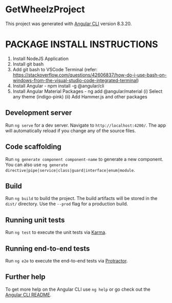 # GetWheelzProject

This project was generated with [Angular CLI](https://github.com/angular/angular-cli) version 8.3.20.

# PACKAGE INSTALL INSTRUCTIONS
1. Install NodeJS Application
2. Install git bash
3. Add git bash to VSCode Terminal (refer: https://stackoverflow.com/questions/42606837/how-do-i-use-bash-on-windows-from-the-visual-studio-code-integrated-terminal)
4. Install Angular -
    npm install -g @angular/cli
5. Install Angular Material Packages -
    ng add @angular/material
        (i)   Select any theme (indigo-pink)
        (ii)  Add Hammer.js and other packages


## Development server

Run `ng serve` for a dev server. Navigate to `http://localhost:4200/`. The app will automatically reload if you change any of the source files.

## Code scaffolding

Run `ng generate component component-name` to generate a new component. You can also use `ng generate directive|pipe|service|class|guard|interface|enum|module`.

## Build

Run `ng build` to build the project. The build artifacts will be stored in the `dist/` directory. Use the `--prod` flag for a production build.

## Running unit tests

Run `ng test` to execute the unit tests via [Karma](https://karma-runner.github.io).

## Running end-to-end tests

Run `ng e2e` to execute the end-to-end tests via [Protractor](http://www.protractortest.org/).

## Further help

To get more help on the Angular CLI use `ng help` or go check out the [Angular CLI README](https://github.com/angular/angular-cli/blob/master/README.md).
